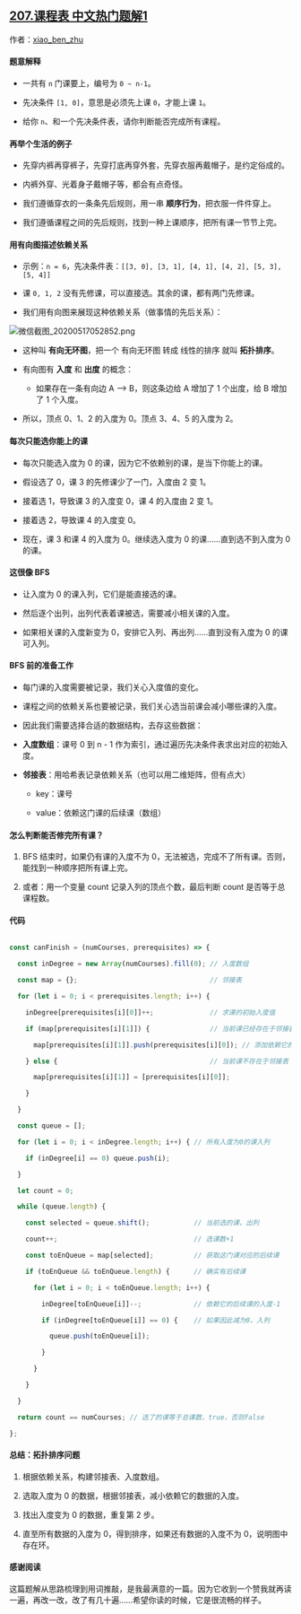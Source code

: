 ## [207.课程表 中文热门题解1](https://leetcode.cn/problems/course-schedule/solutions/100000/bao-mu-shi-ti-jie-shou-ba-shou-da-tong-tuo-bu-pai-)

作者：[xiao_ben_zhu](https://leetcode.cn/u/xiao_ben_zhu)

#### 题意解释
- 一共有 `n` 门课要上，编号为 `0 ~ n-1`。
- 先决条件 `[1, 0]`，意思是必须先上课 `0`，才能上课 `1`。
- 给你 `n`、和一个先决条件表，请你判断能否完成所有课程。
#### 再举个生活的例子
- 先穿内裤再穿裤子，先穿打底再穿外套，先穿衣服再戴帽子，是约定俗成的。
- 内裤外穿、光着身子戴帽子等，都会有点奇怪。
- 我们遵循穿衣的一条条先后规则，用一串 **顺序行为**，把衣服一件件穿上。
- 我们遵循课程之间的先后规则，找到一种上课顺序，把所有课一节节上完。
#### 用有向图描述依赖关系
- 示例：`n = 6`，先决条件表：`[[3, 0], [3, 1], [4, 1], [4, 2], [5, 3], [5, 4]]`
- 课 `0, 1, 2` 没有先修课，可以直接选。其余的课，都有两门先修课。
- 我们用有向图来展现这种依赖关系（做事情的先后关系）：
![微信截图_20200517052852.png](https://pic.leetcode-cn.com/de601db5bd50985014c7a6b89bca8aa231614b4ba423620dd2e31993c75a9137-%E5%BE%AE%E4%BF%A1%E6%88%AA%E5%9B%BE_20200517052852.png)
- 这种叫 **有向无环图**，把一个 有向无环图 转成 线性的排序 就叫 **拓扑排序**。
- 有向图有 **入度** 和 **出度** 的概念：
  - 如果存在一条有向边 A --> B，则这条边给 A 增加了 1 个出度，给 B 增加了 1 个入度。
- 所以，顶点 0、1、2 的入度为 0。顶点 3、4、5 的入度为 2。
#### 每次只能选你能上的课
- 每次只能选入度为 0 的课，因为它不依赖别的课，是当下你能上的课。
- 假设选了 0，课 3 的先修课少了一门，入度由 2 变 1。
- 接着选 1，导致课 3 的入度变 0，课 4 的入度由 2 变 1。
- 接着选 2，导致课 4 的入度变 0。
- 现在，课 3 和课 4 的入度为 0。继续选入度为 0 的课……直到选不到入度为 0 的课。
#### 这很像 BFS
  - 让入度为 0 的课入列，它们是能直接选的课。
  - 然后逐个出列，出列代表着课被选，需要减小相关课的入度。
  - 如果相关课的入度新变为 0，安排它入列、再出列……直到没有入度为 0 的课可入列。
#### BFS 前的准备工作
- 每门课的入度需要被记录，我们关心入度值的变化。
- 课程之间的依赖关系也要被记录，我们关心选当前课会减小哪些课的入度。
- 因此我们需要选择合适的数据结构，去存这些数据：
- **入度数组**：课号 0 到 n - 1 作为索引，通过遍历先决条件表求出对应的初始入度。
- **邻接表**：用哈希表记录依赖关系（也可以用二维矩阵，但有点大）
  - key：课号
  - value：依赖这门课的后续课（数组）

#### 怎么判断能否修完所有课？
1. BFS 结束时，如果仍有课的入度不为 0，无法被选，完成不了所有课。否则，能找到一种顺序把所有课上完。
2. 或者：用一个变量 count 记录入列的顶点个数，最后判断 count 是否等于总课程数。
#### 代码
```js []
const canFinish = (numCourses, prerequisites) => {
  const inDegree = new Array(numCourses).fill(0); // 入度数组
  const map = {};                                 // 邻接表
  for (let i = 0; i < prerequisites.length; i++) {
    inDegree[prerequisites[i][0]]++;              // 求课的初始入度值
    if (map[prerequisites[i][1]]) {               // 当前课已经存在于邻接表
      map[prerequisites[i][1]].push(prerequisites[i][0]); // 添加依赖它的后续课
    } else {                                      // 当前课不存在于邻接表
      map[prerequisites[i][1]] = [prerequisites[i][0]];
    }
  }
  const queue = [];
  for (let i = 0; i < inDegree.length; i++) { // 所有入度为0的课入列
    if (inDegree[i] == 0) queue.push(i);
  }
  let count = 0;
  while (queue.length) {
    const selected = queue.shift();           // 当前选的课，出列
    count++;                                  // 选课数+1
    const toEnQueue = map[selected];          // 获取这门课对应的后续课
    if (toEnQueue && toEnQueue.length) {      // 确实有后续课
      for (let i = 0; i < toEnQueue.length; i++) {
        inDegree[toEnQueue[i]]--;             // 依赖它的后续课的入度-1
        if (inDegree[toEnQueue[i]] == 0) {    // 如果因此减为0，入列
          queue.push(toEnQueue[i]);
        }
      }
    }
  }
  return count == numCourses; // 选了的课等于总课数，true，否则false
};
```
#### 总结：拓扑排序问题
  1. 根据依赖关系，构建邻接表、入度数组。
  2. 选取入度为 0 的数据，根据邻接表，减小依赖它的数据的入度。
  3. 找出入度变为 0 的数据，重复第 2 步。
  4. 直至所有数据的入度为 0，得到排序，如果还有数据的入度不为 0，说明图中存在环。
#### 感谢阅读
这篇题解从思路梳理到用词推敲，是我最满意的一篇。因为它收到一个赞我就再读一遍，再改一改，改了有几十遍……希望你读的时候，它是很流畅的样子。




